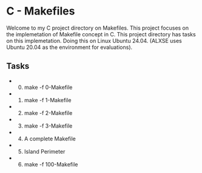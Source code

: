 # C - Makefiles

Welcome to my C project directory on Makefiles. This project focuses on the implemetation of Makefile concept in C. This project directory has tasks on this implemetation. Doing this on Linux Ubuntu 24.04. (ALXSE uses Ubuntu 20.04 as the environment for evaluations).

## Tasks

- 0. make -f 0-Makefile
- 1. make -f 1-Makefile
- 2. make -f 2-Makefile
- 3. make -f 3-Makefile
- 4. A complete Makefile
- 5. Island Perimeter
- 6. make -f 100-Makefile

